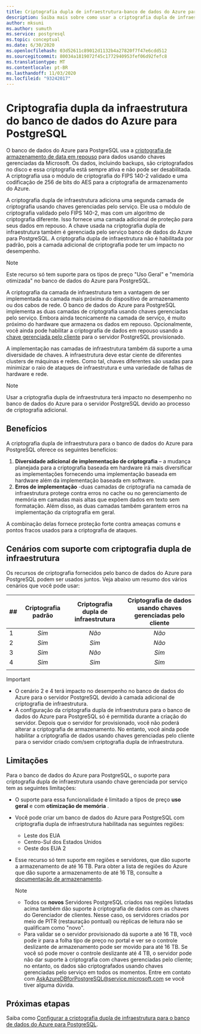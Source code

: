 ```yaml
---
title: Criptografia dupla de infraestrutura-banco de dados do Azure para PostgreSQL
description: Saiba mais sobre como usar a criptografia dupla de infraestrutura para adicionar uma segunda camada de criptografia com chaves gerenciadas por serviço.
author: mksuni
ms.author: sumuth
ms.service: postgresql
ms.topic: conceptual
ms.date: 6/30/2020
ms.openlocfilehash: 03d52611c89012d1132b4a27820f7f47e6cdd512
ms.sourcegitcommit: 80034a1819072f45c1772940953fef06d92fefc8
ms.translationtype: MT
ms.contentlocale: pt-BR
ms.lasthandoff: 11/03/2020
ms.locfileid: "93242017"
---
```

# <a name="azure-database-for-postgresql-infrastructure-double-encryption"></a>Criptografia dupla da infraestrutura do banco de dados do Azure para PostgreSQL

O banco de dados do Azure para PostgreSQL usa a [criptografia de armazenamento de data em repouso](concepts-security.md#at-rest) para dados usando chaves gerenciadas da Microsoft. Os dados, incluindo backups, são criptografados no disco e essa criptografia está sempre ativa e não pode ser desabilitada. A criptografia usa o módulo de criptografia do FIPS 140-2 validado e uma codificação de 256 de bits do AES para a criptografia de armazenamento do Azure.

A criptografia dupla de infraestrutura adiciona uma segunda camada de criptografia usando chaves gerenciadas pelo serviço. Ele usa o módulo de criptografia validado pelo FIPS 140-2, mas com um algoritmo de criptografia diferente. Isso fornece uma camada adicional de proteção para seus dados em repouso. A chave usada na criptografia dupla de infraestrutura também é gerenciada pelo serviço banco de dados do Azure para PostgreSQL. A criptografia dupla de infraestrutura não é habilitada por padrão, pois a camada adicional de criptografia pode ter um impacto no desempenho.

> [!NOTE]
> Este recurso só tem suporte para os tipos de preço "Uso Geral" e "memória otimizada" no banco de dados do Azure para PostgreSQL.

A criptografia da camada de infraestrutura tem a vantagem de ser implementada na camada mais próxima do dispositivo de armazenamento ou dos cabos de rede. O banco de dados do Azure para PostgreSQL implementa as duas camadas de criptografia usando chaves gerenciadas pelo serviço. Embora ainda tecnicamente na camada de serviço, é muito próximo do hardware que armazena os dados em repouso. Opcionalmente, você ainda pode habilitar a criptografia de dados em repouso usando a [chave gerenciada pelo cliente](concepts-data-encryption-postgresql.md) para o servidor PostgreSQL provisionado.  

A implementação nas camadas de infraestrutura também dá suporte a uma diversidade de chaves. A infraestrutura deve estar ciente de diferentes clusters de máquinas e redes. Como tal, chaves diferentes são usadas para minimizar o raio de ataques de infraestrutura e uma variedade de falhas de hardware e rede. 

> [!NOTE]
> Usar a criptografia dupla de infraestrutura terá impacto no desempenho no banco de dados do Azure para o servidor PostgreSQL devido ao processo de criptografia adicional.

## <a name="benefits"></a>Benefícios

A criptografia dupla de infraestrutura para o banco de dados do Azure para PostgreSQL oferece os seguintes benefícios:

1. **Diversidade adicional de implementação de criptografia** – a mudança planejada para a criptografia baseada em hardware irá mais diversificar as implementações fornecendo uma implementação baseada em hardware além da implementação baseada em software.
2. **Erros de implementação** -duas camadas de criptografia na camada de infraestrutura protege contra erros no cache ou no gerenciamento de memória em camadas mais altas que expõem dados em texto sem formatação. Além disso, as duas camadas também garantem erros na implementação da criptografia em geral.

A combinação delas fornece proteção forte contra ameaças comuns e pontos fracos usados para a criptografia de ataques.

## <a name="supported-scenarios-with-infrastructure-double-encryption"></a>Cenários com suporte com criptografia dupla de infraestrutura

Os recursos de criptografia fornecidos pelo banco de dados do Azure para PostgreSQL podem ser usados juntos. Veja abaixo um resumo dos vários cenários que você pode usar:

|  ##   | Criptografia padrão | Criptografia dupla de infraestrutura | Criptografia de dados usando chaves gerenciadas pelo cliente  |
|:------|:------------------:|:--------------------------------:|:--------------------------------------------:|
| 1     | *Sim*              | *Não*                             | *Não*                                         |
| 2     | *Sim*              | *Sim*                            | *Não*                                         |
| 3     | *Sim*              | *Não*                             | *Sim*                                        |
| 4     | *Sim*              | *Sim*                            | *Sim*                                        |
|       |                    |                                  |                                              |

> [!Important]
> - O cenário 2 e 4 terá impacto no desempenho no banco de dados do Azure para o servidor PostgreSQL devido à camada adicional de criptografia de infraestrutura.
> - A configuração da criptografia dupla de infraestrutura para o banco de dados do Azure para PostgreSQL só é permitida durante a criação do servidor. Depois que o servidor for provisionado, você não poderá alterar a criptografia de armazenamento. No entanto, você ainda pode habilitar a criptografia de dados usando chaves gerenciadas pelo cliente para o servidor criado com/sem criptografia dupla de infraestrutura.

## <a name="limitations"></a>Limitações

Para o banco de dados do Azure para PostgreSQL, o suporte para criptografia dupla de infraestrutura usando chave gerenciada por serviço tem as seguintes limitações:

* O suporte para essa funcionalidade é limitado a tipos de preço **uso geral** e com **otimização de memória** .
* Você pode criar um banco de dados do Azure para PostgreSQL com criptografia dupla de infraestrutura habilitada nas seguintes regiões:

   * Leste dos EUA
   * Centro-Sul dos Estados Unidos
   * Oeste dos EUA 2
   
* Esse recurso só tem suporte em regiões e servidores, que dão suporte a armazenamento de até 16 TB. Para obter a lista de regiões do Azure que dão suporte a armazenamento de até 16 TB, consulte a [documentação de armazenamento](concepts-pricing-tiers.md#storage).

    > [!NOTE]
    > - Todos os **novos** Servidores PostgreSQL criados nas regiões listadas acima também dão suporte à criptografia de dados com as chaves do Gerenciador de clientes. Nesse caso, os servidores criados por meio de PITR (restauração pontual) ou réplicas de leitura não se qualificam como "novo".
    > - Para validar se o servidor provisionado dá suporte a até 16 TB, você pode ir para a folha tipo de preço no portal e ver se o controle deslizante de armazenamento pode ser movido para até 16 TB. Se você só pode mover o controle deslizante até 4 TB, o servidor pode não dar suporte à criptografia com chaves gerenciadas pelo cliente; no entanto, os dados são criptografados usando chaves gerenciadas pelo serviço em todos os momentos. Entre em contato com AskAzureDBforPostgreSQL@service.microsoft.com se você tiver alguma dúvida.

## <a name="next-steps"></a>Próximas etapas

Saiba como [Configurar a criptografia dupla de infraestrutura para o banco de dados do Azure para PostgreSQL](howto-double-encryption.md).
